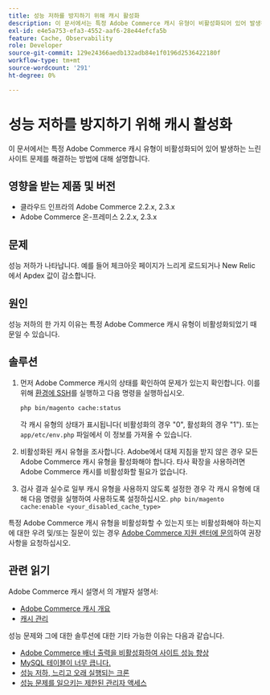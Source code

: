 ```yaml
---
title: 성능 저하를 방지하기 위해 캐시 활성화
description: 이 문서에서는 특정 Adobe Commerce 캐시 유형이 비활성화되어 있어 발생하는 느린 사이트 문제를 해결하는 방법에 대해 설명합니다.
exl-id: e4e5a753-efa3-4552-aaf6-28e44efcfa5b
feature: Cache, Observability
role: Developer
source-git-commit: 129e24366aedb132adb84e1f0196d2536422180f
workflow-type: tm+mt
source-wordcount: '291'
ht-degree: 0%

---
```


# 성능 저하를 방지하기 위해 캐시 활성화

이 문서에서는 특정 Adobe Commerce 캐시 유형이 비활성화되어 있어 발생하는 느린 사이트 문제를 해결하는 방법에 대해 설명합니다.

## 영향을 받는 제품 및 버전

* 클라우드 인프라의 Adobe Commerce 2.2.x, 2.3.x
* Adobe Commerce 온-프레미스 2.2.x, 2.3.x

## 문제

성능 저하가 나타납니다. 예를 들어 체크아웃 페이지가 느리게 로드되거나 New Relic에서 Apdex 값이 감소합니다.

## 원인

성능 저하의 한 가지 이유는 특정 Adobe Commerce 캐시 유형이 비활성화되었기 때문일 수 있습니다.

## 솔루션

1. 먼저 Adobe Commerce 캐시의 상태를 확인하여 문제가 있는지 확인합니다. 이를 위해 [환경에 SSH](https://experienceleague.adobe.com/ko/docs/commerce-cloud-service/user-guide/develop/secure-connections#ssh)를 실행하고 다음 명령을 실행하십시오.

   ```bash
   php bin/magento cache:status
   ```

   각 캐시 유형의 상태가 표시됩니다( 비활성화의 경우 &quot;0&quot;, 활성화의 경우 &quot;1&quot;). 또는 `app/etc/env.php` 파일에서 이 정보를 가져올 수 있습니다.

1. 비활성화된 캐시 유형을 조사합니다. Adobe에서 대체 지침을 받지 않은 경우 모든 Adobe Commerce 캐시 유형을 활성화해야 합니다. 타사 확장을 사용하려면 Adobe Commerce 캐시를 비활성화할 필요가 없습니다.
1. 검사 결과 실수로 일부 캐시 유형을 사용하지 않도록 설정한 경우 각 캐시 유형에 대해 다음 명령을 실행하여 사용하도록 설정하십시오. `php bin/magento cache:enable <your_disabled_cache_type>`

특정 Adobe Commerce 캐시 유형을 비활성화할 수 있는지 또는 비활성화해야 하는지에 대한 우려 및/또는 질문이 있는 경우 [Adobe Commerce 지원 센터에 문의](/help/help-center-guide/help-center/magento-help-center-user-guide.md#submit-ticket)하여 권장 사항을 요청하십시오.

## 관련 읽기

Adobe Commerce 캐시 설명서 의 개발자 설명서:

* [Adobe Commerce 캐시 개요](https://developer.adobe.com/commerce/frontend-core/guide/caching/)
* [캐시 관리](https://experienceleague.adobe.com/ko/docs/commerce-operations/configuration-guide/cli/manage-cache)

성능 문제와 그에 대한 솔루션에 대한 기타 가능한 이유는 다음과 같습니다.

* [Adobe Commerce 배너 출력을 비활성화하여 사이트 성능 향상](/help/troubleshooting/miscellaneous/disable-magento-banner-output-to-improve-site-performance.md)
* [MySQL 테이블이 너무 큽니다.](https://experienceleague.adobe.com/ko/docs/experience-cloud-kcs/kbarticles/ka-26945)
* [성능 저하, 느리고 오래 실행되는 크론](/help/troubleshooting/miscellaneous/slow-performance-slow-and-long-running-crons.md)
* [성능 문제를 일으키는 제한된 관리자 액세스](/help/troubleshooting/miscellaneous/restricted-admin-access-causing-performance-issues.md)
